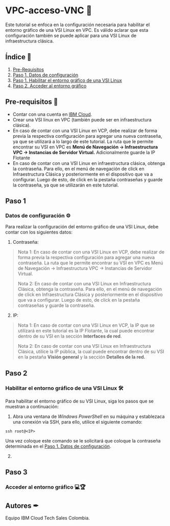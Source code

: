 # VPC-acceso-VNC 🔐
Este tutorial se enfoca en la configuración necesaria para habilitar el entorno gráfico de una VSI Linux en VPC. Es válido aclarar que esta configuración también se puede aplicar para una VSI Linux de infraestructura clásica. 

## Índice  📰
1. [Pre-Requisitos](#Pre-Requisitos-pencil)
2. [Paso 1. Datos de configuración](#Paso-1)
3. [Paso 1. Habilitar el entorno gráfico de una VSI Linux](#Paso-2)
4. [Paso 2. Acceder al entorno gráfico](#Paso-3)

## Pre-requisitos :pencil:
* Contar con una cuenta en <a href="https://cloud.ibm.com/"> IBM Cloud</a>.
* Crear una VSI linux en VPC (también puede ser en infraestructura clásica).
* En caso de contar con una VSI Linux en VCP, debe realizar de forma previa la respectiva configuración para agregar una nueva contraseña, ya que se utilizará a lo largo de este tutorial. La ruta que le permite encontrar su VSI en VPC es **Menú de Navegación → Infraestructura VPC → Instancias de Servidor Virtual.** Adicionalmente guarde la IP Flotante 
* En caso de contar con una VSI Linux en infraestructura clásica, obtenga la contraseña. Para ello, en el menú de navegación de click en Infraestructura Clásica y posteriormente en el dispositivo que va a configurar. Luego de esto, de click en la pestaña contraseñas y guarde la contraseña, ya que se utilizarán en este tutorial.

## Paso 1
### Datos de configuración ⚙
Para realizar la configuración del entorno gráfico de una VSI Linux, debe contar con los siguientes datos:
1. Contraseña:

> Nota 1: En caso de contar con una VSI Linux en VCP, debe realizar de forma previa la respectiva configuración para agregar una nueva contraseña. La ruta que le permite encontrar su VSI en VPC es Menú de Navegación → Infraestructura VPC → Instancias de Servidor Virtual.
>
> Nota 2: En caso de contar con una VSI Linux en Infraestructura Clásica, obtenga la contraseña. Para ello, en el menú de navegación de click en Infraestructura Clásica y posteriormente en el dispositivo que va a configurar. Luego de esto, de click en la pestaña contraseñas y guarde la contraseña.

2. IP:

> Nota 1: En caso de contar con una VSI Linux en VCP, la IP que se utilizará en este tutorial es la IP Flotante, la cual puede encontrar dentro de su VSI en la sección **Interfaces de red**.
>
> Nota 2: En caso de contar con una VSI Linux en Infraestructura Clásica, utilice la IP pública, la cual puede encontrar dentro de su VSI en la pestaña **Visión general** y la sección **Detalles de la red.**

## Paso 2
### Habilitar el entorno gráfico de una VSI Linux 🛠
Para habilitar el entorno gráfico de su VSI Linux, siga los pasos que se muestran a continuación:
1. Abra una ventana de *Windows PowerShell* en su máquina y establezaca una conexión vía SSH, para ello, utilice el siguiente comando:
``` 
ssh root@<IP> 
```
Una vez coloque este comando se le solicitará que coloque la contraseña determinada en el [Paso 1. Datos de configuración](#Paso-1).

2. 

## Paso 3
### Acceder al entorno gráfico 💻🏆

## Autores ✒
Equipo IBM Cloud Tech Sales Colombia.
